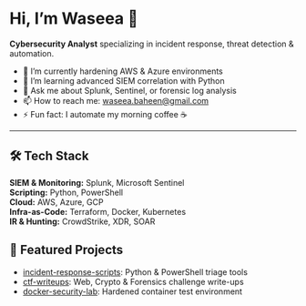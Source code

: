 
# Hi, I’m Waseea 👋
**Cybersecurity Analyst** specializing in incident response, threat detection & automation.

- 🔭 I’m currently hardening AWS & Azure environments  
- 🌱 I’m learning advanced SIEM correlation with Python  
- 💬 Ask me about Splunk, Sentinel, or forensic log analysis  
- 📫 How to reach me: waseea.baheen@gmail.com  
- ⚡ Fun fact: I automate my morning coffee ☕

---

## 🛠️ Tech Stack
**SIEM & Monitoring:** Splunk, Microsoft Sentinel  
**Scripting:** Python, PowerShell  
**Cloud:** AWS, Azure, GCP  
**Infra-as-Code:** Terraform, Docker, Kubernetes  
**IR & Hunting:** CrowdStrike, XDR, SOAR  

## 📂 Featured Projects
- [incident-response-scripts](https://github.com/waseeabaheen/incident-response-toolkit): Python & PowerShell triage tools  
- [ctf-writeups](https://github.com/waseea-baheen/ctf-writeups): Web, Crypto & Forensics challenge write-ups  
- [docker-security-lab](https://github.com/waseea-baheen/docker-security-lab): Hardened container test environment  
